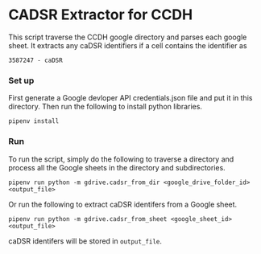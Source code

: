 # CADSR Extractor for CCDH

This script traverse the CCDH google directory and parses each google sheet. It extracts any caDSR identifiers if a cell contains
the identifier as

    3587247 - caDSR

### Set up

First generate a Google devloper API credentials.json file and put it in this directory. 
Then run the following to install python libraries. 

```
pipenv install
```

### Run 

To run the script, simply do the following to traverse a directory and process all the Google sheets in the directory and subdirectories. 

```
pipenv run python -m gdrive.cadsr_from_dir <google_drive_folder_id> <output_file>
``` 

Or run the following to extract caDSR identifers from a Google sheet. 

```
pipenv run python -m gdrive.cadsr_from_sheet <google_sheet_id> <output_file>
```

caDSR identifers will be stored in `output_file`. 